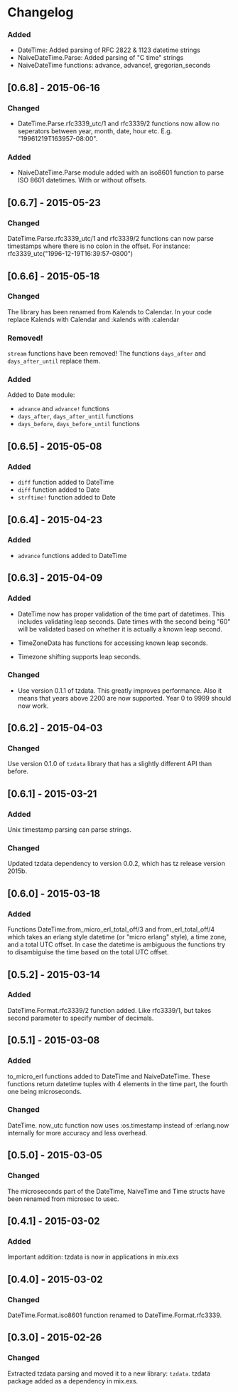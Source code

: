 # Changelog

### Added

- DateTime: Added parsing of RFC 2822 & 1123 datetime strings
- NaiveDateTime.Parse: Added parsing of "C time" strings
- NaiveDateTime functions: advance, advance!, gregorian_seconds

## [0.6.8] - 2015-06-16
### Changed
- DateTime.Parse.rfc3339_utc/1 and rfc3339/2 functions now allow no seperators
  between year, month, date, hour etc. E.g. "19961219T163957-08:00".

### Added
- NaiveDateTime.Parse module added with an iso8601 function to parse ISO 8601
  datetimes. With or without offsets.

## [0.6.7] - 2015-05-23
### Changed

DateTime.Parse.rfc3339_utc/1 and rfc3339/2 functions can now parse timestamps
where there is no colon in the offset. For instance:
rfc3339_utc("1996-12-19T16:39:57-0800")

## [0.6.6] - 2015-05-18
### Changed

The library has been renamed from Kalends to Calendar.
In your code replace Kalends with Calendar and :kalends with :calendar

### Removed!

`stream` functions have been removed!
The functions `days_after` and `days_after_until` replace them.

### Added

Added to Date module:

- `advance` and `advance!` functions
- `days_after`, `days_after_until` functions
- `days_before`, `days_before_until` functions

## [0.6.5] - 2015-05-08
### Added

- `diff` function added to DateTime
- `diff` function added to Date
- `strftime!` function added to Date

## [0.6.4] - 2015-04-23
### Added

- `advance` functions added to DateTime

## [0.6.3] - 2015-04-09
### Added

- DateTime now has proper validation of the time part of datetimes. This
  includes validating leap seconds. Date times with the second being "60"
  will be validated based on whether it is actually a known leap second.

- TimeZoneData has functions for accessing known leap seconds.

- Timezone shifting supports leap seconds.

### Changed

- Use version 0.1.1 of tzdata. This greatly improves performance. Also
  it means that years above 2200 are now supported. Year 0 to 9999 should
  now work.

## [0.6.2] - 2015-04-03
### Changed

Use version 0.1.0 of `tzdata` library that has a slightly different API
than before.

## [0.6.1] - 2015-03-21
### Added

Unix timestamp parsing can parse strings.

### Changed

Updated tzdata dependency to version 0.0.2, which has tz release version
2015b.

## [0.6.0] - 2015-03-18
### Added

Functions DateTime.from_micro_erl_total_off/3 and from_erl_total_off/4
which takes an erlang style datetime (or "micro erlang" style), a time zone,
and a total UTC offset. In case the datetime is ambiguous
the functions try to disambiguise the time based on the total UTC offset.

## [0.5.2] - 2015-03-14
### Added

DateTime.Format.rfc3339/2 function added. Like rfc3339/1, but takes second
parameter to specify number of decimals.

## [0.5.1] - 2015-03-08
### Added

to_micro_erl functions added to DateTime and NaiveDateTime. These functions
return datetime tuples with 4 elements in the time part, the fourth one
being microseconds.

### Changed

DateTime. now_utc function now uses :os.timestamp instead of :erlang.now
internally for more accuracy and less overhead.

## [0.5.0] - 2015-03-05
### Changed

The microseconds part of the DateTime, NaiveTime and Time structs have been
renamed from microsec to usec.

## [0.4.1] - 2015-03-02
### Added

Important addition: tzdata is now in applications in mix.exs

## [0.4.0] - 2015-03-02
### Changed

DateTime.Format.iso8601 function renamed to DateTime.Format.rfc3339.

## [0.3.0] - 2015-02-26
### Changed

Extracted tzdata parsing and moved it to a new library: `tzdata`.
tzdata package added as a dependency in mix.exs.
